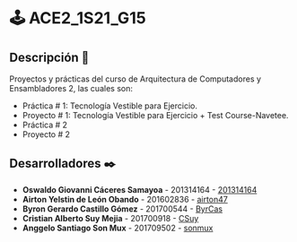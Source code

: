 # 🕹 ACE2_1S21_G15

## Descripción :scroll:
Proyectos y prácticas del curso de Arquitectura de Computadores y Ensambladores 2, las cuales son:
* Práctica # 1: Tecnología Vestible para Ejercicio.
* Proyecto # 1: Tecnología Vestible para Ejercicio + Test Course-Navetee.
* Práctica # 2
* Proyecto # 2

## Desarrolladores ✒️

* **Oswaldo Giovanni Cáceres Samayoa** - 201314164 - [201314164](https://github.com/201314164)
* **Airton Yelstin de León Obando** - 201602836 - [airton47](https://github.com/airton47)
* **Byron Gerardo Castillo Gómez** - 201700544 - [ByrCas](https://github.com/ByrCas)
* **Cristian Alberto Suy Mejia** - 201700918 - [CSuy](https://github.com/CSuy)
* **Anggelo Santiago Son Mux** - 201709502 - [sonmux](https://github.com/sonmux)

